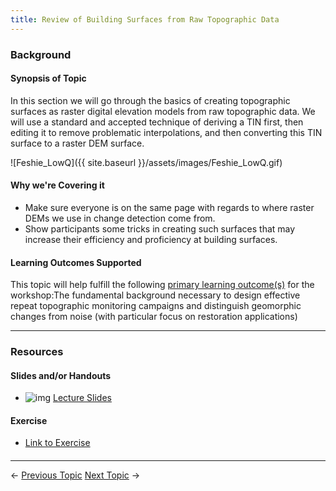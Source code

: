 ```yaml
---
title: Review of Building Surfaces from Raw Topographic Data
---
```


### Background

#### Synopsis of Topic

In this section we will go through the basics of creating topographic surfaces as raster digital elevation models from raw topographic data. We will use a standard and accepted technique of deriving a TIN first, then editing it to remove problematic interpolations, and then converting this TIN surface to a raster DEM surface. 

![Feshie_LowQ]({{ site.baseurl }}/assets/images/Feshie_LowQ.gif)

#### Why we're Covering it

- Make sure everyone is on the same page with regards to where raster DEMs we use in change detection come from.
- Show participants some tricks in creating such surfaces that may increase their efficiency and proficiency at building surfaces.

#### Learning Outcomes Supported

 This topic will help fulfill the following [primary learning outcome(s)](http://gcdworkshop.joewheaton.org/syllabus/primary-learning-outcomes) for the workshop:The fundamental background necessary to design effective repeat topographic monitoring campaigns and distinguish geomorphic changes from noise (with particular focus on restoration applications)

------

### Resources

#### Slides and/or Handouts

- ![img](http://gcdworkshop.joewheaton.org/_/rsrc/1417218393486/workshop-topics/versions/3-day-workshop/1-Principles/c-review-of-building-surfaces-from-raw-data/pdfIcon.png)  [Lecture Slides](http://etal.usu.edu/GCD/Workshop/2015_RRNW/Lectures/D_DEM_Excercises.pdf)  

#### Exercise

- [Link to Exercise](http://gcd6help.joewheaton.org/tutorials--how-to/workshop-tutorials/d-review-of-building-surfaces-from-raw-topographic-data)

#### 

------

← [Previous Topic](http://gcdworkshop.joewheaton.org/workshop-topics/versions/1-day-workshop/b-review-of-topographic-data-sources-surveys)            [Next Topic](http://gcdworkshop.joewheaton.org/workshop-topics/versions/1-day-workshop/e-essential-best-practices-to-support-change-detection) →
